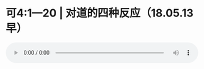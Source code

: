 # 可4:1—20 | 对道的四种反应（18.05.13早）

<audio style="width: 100%;" preload="false" controls controlslist="nodownload"><source src="//cdn.simai.ml/audio/mp3/old/24964.mp3" type="audio/mpeg">Your browser does not support the audio element.</audio>


